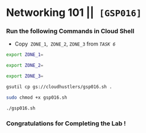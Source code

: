 # Networking 101 ||` [GSP016]`

### Run the following Commands in Cloud Shell

- Copy` ZONE_1`,` ZONE_2`, `ZONE_3` from *`TASK 6`*

```bash
export ZONE_1=
```

```bash
export ZONE_2=
```

```bash
export ZONE_3=
```

```bash
gsutil cp gs://cloudhustlers/gsp016.sh .

sudo chmod +x gsp016.sh

./gsp016.sh
```

### Congratulations for Completing the Lab !
